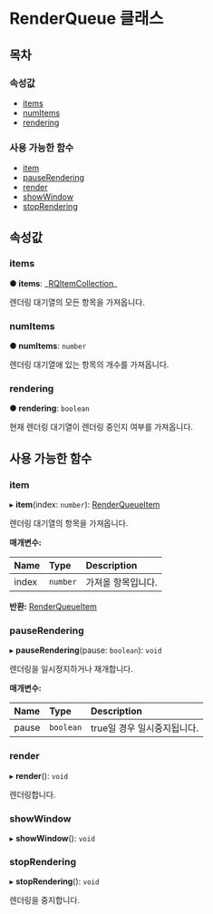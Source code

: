 # RenderQueue 클래스

## 목차

### 속성값

* [items](renderqueue-class.md#items)
* [numItems](renderqueue-class.md#numitems)
* [rendering](renderqueue-class.md#rendering)

### 사용 가능한 함수

* [item](renderqueue-class.md#item)
* [pauseRendering](renderqueue-class.md#pauserendering)
* [render](renderqueue-class.md#render)
* [showWindow](renderqueue-class.md#showwindow)
* [stopRendering](renderqueue-class.md#stoprendering)

## 속성값

### items  <a id="items"></a>

**● items**: \_[RQItemCollection](../collection-api/rqitemcollection-class.md)\_

렌더링 대기열의 모든 항목을 가져옵니다.

### numItems  <a id="numitems"></a>

**● numItems**: `number`

렌더링 대기열애 있는 항목의 개수를 가져옵니다.

### rendering  <a id="rendering"></a>

**● rendering**: `boolean`

현재 렌더링 대기열이 렌더링 중인지 여부를 가져옵니다.

## 사용 가능한 함수

### item  <a id="item"></a>

▸ **item**\(index: `number`\): [RenderQueueItem](../collection-api/renderqueueitem-class.md)

렌더링 대기열의 항목을 가져옵니다.

**매개변수:**

| Name | Type | Description |
| :--- | :--- | :--- |
| index | `number` | 가져올 항목입니다. |

**반환:** [RenderQueueItem](../collection-api/renderqueueitem-class.md)

### pauseRendering  <a id="pauserendering"></a>

▸ **pauseRendering**\(pause: `boolean`\): `void`

렌더링을 일시정지하거나 재개합니다.

**매개변수:**

| Name | Type | Description |
| :--- | :--- | :--- |
| pause | `boolean` | true일 경우 일시중지됩니다. |

### render  <a id="render"></a>

▸ **render**\(\): `void`

렌더링합니다.

### showWindow  <a id="showwindow"></a>

▸ **showWindow**\(\): `void`

### stopRendering  <a id="stoprendering"></a>

▸ **stopRendering**\(\): `void`

렌더링을 중지합니다.

